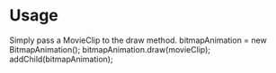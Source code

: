 # Usage
Simply pass a MovieClip to the draw method.
	bitmapAnimation = new BitmapAnimation();
	bitmapAnimation.draw(movieClip);
	addChild(bitmapAnimation);